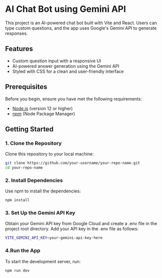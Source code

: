 # AI Chat Bot using Gemini API

This project is an AI-powered chat bot built with Vite and React. Users can type custom questions, and the app uses Google's Gemini API to generate responses.

## Features

- Custom question input with a responsive UI
- AI-powered answer generation using the Gemini API
- Styled with CSS for a clean and user-friendly interface

## Prerequisites

Before you begin, ensure you have met the following requirements:

- [Node.js](https://nodejs.org/) (version 12 or higher)
- [npm](https://www.npmjs.com/) (Node Package Manager)

## Getting Started

### 1. Clone the Repository

Clone this repository to your local machine:

```bash
git clone https://github.com/your-username/your-repo-name.git
cd your-repo-name
```

### 2. Install Dependencies
Use npm to install the dependencies:
```bash
npm install
```

### 3. Set Up the Gemini API Key
Obtain your Gemini API key from Google Cloud and create a .env file in the project root directory. Add your API key in the .env file as follows:
```bash
VITE_GEMINI_API_KEY=your-gemini-api-key-here
```

### 4.Run the App
To start the development server, run:
```bash
npm run dev
```
